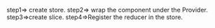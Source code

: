 step1=> create store.
step2=> wrap the component under the Provider.
step3=>create slice.
step4=>Register the reducer in the store.